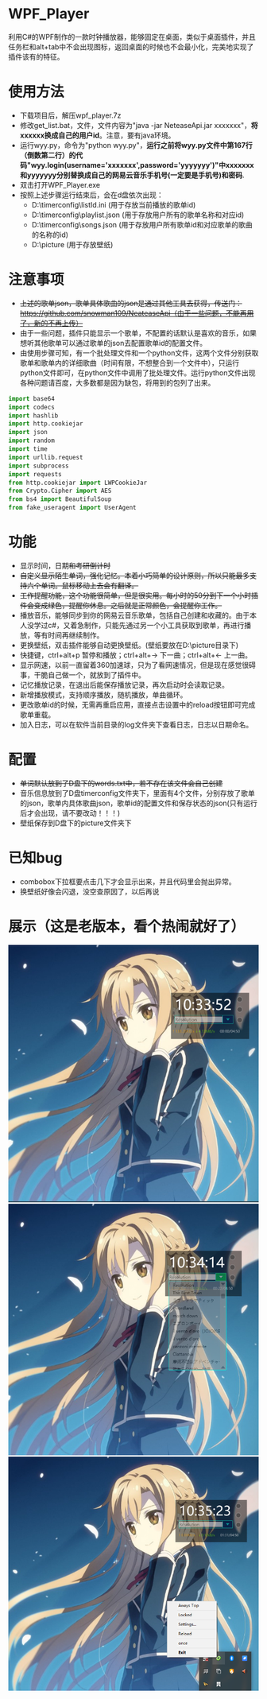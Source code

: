 # WPF_Player
利用C#的WPF制作的一款时钟播放器，能够固定在桌面，类似于桌面插件，并且任务栏和alt+tab中不会出现图标，返回桌面的时候也不会最小化，完美地实现了插件该有的特征。

# 使用方法
- 下载项目后，解压wpf_player.7z
- 修改get_list.bat，文件，文件内容为"java -jar NeteaseApi.jar xxxxxxx"，**将xxxxxx换成自己的用户id**。注意，要有java环境。
- 运行wyy.py，命令为"python wyy.py"，**运行之前将wyy.py文件中第167行（倒数第二行）的代码"wyy.login(username='xxxxxxx',password='yyyyyyy')"中xxxxxxx和yyyyyyy分别替换成自己的网易云音乐手机号(一定要是手机号)和密码**.
- 双击打开WPF_Player.exe
- 按照上述步骤运行结束后，会在d盘依次出现：
  - D:\timerconfig\listId.ini  (用于存放当前播放的歌单id)
  - D:\timerconfig\playlist.json  (用于存放用户所有的歌单名称和对应id)
  - D:\timerconfig\songs.json   (用于存放用户所有歌单id和对应歌单的歌曲的名称的id)
  - D:\picture  (用于存放壁纸)

# 注意事项
- ~~上述的歌单json，歌单具体歌曲的json是通过其他工具去获得，传送门：https://github.com/snowman109/NeateaseApi（由于一些问题，不能再用了，新的不再上传）~~
- 由于一些问题，插件只能显示一个歌单，不配置的话默认是喜欢的音乐，如果想听其他歌单可以通过歌单的json去配置歌单id的配置文件。
- 由使用步骤可知，有一个批处理文件和一个python文件，这两个文件分别获取歌单和歌单内的详细歌曲（时间有限，不想整合到一个文件中），只运行python文件即可，在python文件中调用了批处理文件。运行python文件出现各种问题请百度，大多数都是因为缺包，将用到的包列了出来。

``` python
import base64
import codecs
import hashlib
import http.cookiejar
import json
import random
import time
import urllib.request
import subprocess
import requests
from http.cookiejar import LWPCookieJar
from Crypto.Cipher import AES
from bs4 import BeautifulSoup
from fake_useragent import UserAgent
```

# 功能
- 显示时间，日期~~和考研倒计时~~
- ~~自定义显示陌生单词，强化记忆。本着小巧简单的设计原则，所以只能最多支持六个单词。鼠标移动上去会有翻译。~~
- ~~工作提醒功能，这个功能很简单，但是很实用。每小时的50分到下一个小时插件会变成绿色，提醒你休息。之后就是正常颜色，会提醒你工作。~~
- 播放音乐，能够同步到你的网易云音乐歌单，包括自己创建和收藏的。由于本人没学过c#，又着急制作，只能先通过另一个小工具获取到歌单，再进行播放，等有时间再继续制作。
- 更换壁纸，双击插件能够自动更换壁纸。(壁纸要放在D:\picture目录下)
- 快捷键，ctrl+alt+p 暂停和播放；ctrl+alt+→ 下一曲；ctrl+alt+← 上一曲。
- 显示网速，以前一直留着360加速球，只为了看网速情况，但是现在感觉很碍事，干脆自己做一个，就放到了插件中。
- 记忆播放记录，在退出后能保存播放记录，再次启动时会读取记录。
- 新增播放模式，支持顺序播放，随机播放，单曲循环。
- 更改歌单id的时候，无需再重启应用，直接点击设置中的reload按钮即可完成歌单重载。
- 加入日志，可以在软件当前目录的log文件夹下查看日志，日志以日期命名。

# 配置
- ~~单词默认放到了D盘下的words.txt中，若不存在该文件会自己创建~~
- 音乐信息放到了D盘timerconfig文件夹下，里面有4个文件，分别存放了歌单的json，歌单内具体歌曲json，歌单id的配置文件和保存状态的json(只有运行后才会出现，请不要改动！！！)
- 壁纸保存到D盘下的picture文件夹下

# 已知bug
- combobox下拉框要点击几下才会显示出来，并且代码里会抛出异常。
- 换壁纸好像会闪退，没空查原因了，以后再说

# 展示（这是老版本，看个热闹就好了）
![插件展示](https://raw.githubusercontent.com/snowman109/NeateaseApi/master/show/Snipaste_2020-02-23_10-34-08.png)
![歌曲](https://raw.githubusercontent.com/snowman109/NeateaseApi/master/show/Snipaste_2020-02-23_10-34-27.png)
![设置信息](https://raw.githubusercontent.com/snowman109/NeateaseApi/master/show/Snipaste_2020-02-23_10-35-30.png)
